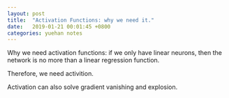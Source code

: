 ```yaml
---
layout: post
title:  "Activation Functions: why we need it."
date:   2019-01-21 00:01:45 +0800
categories: yuehan notes
---
```


Why we need activation functions: if we only have linear neurons, then the network is no more than a linear regression function.

Therefore, we need activition.

Activation can also solve gradient vanishing and explosion.

